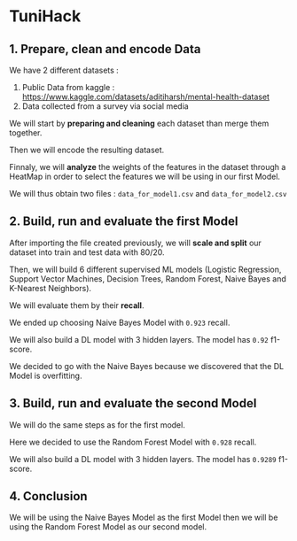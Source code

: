 # TuniHack


## 1. Prepare, clean and encode Data

We have 2 different datasets :
1.  Public Data from kaggle : https://www.kaggle.com/datasets/aditiharsh/mental-health-dataset
2.  Data collected from a survey via social media

We will start by **preparing and cleaning** each dataset than merge them together. 

Then we will encode the resulting dataset.

Finnaly, we will **analyze** the weights of the features in the dataset through a HeatMap in order to select the features we will be using in our first Model.

We will thus obtain two files : ``data_for_model1.csv`` and ``data_for_model2.csv``

## 2. Build, run and evaluate the first Model

After importing the file created previously, we will **scale and split** our dataset into train and test data with 80/20.

Then, we will build 6 different supervised ML models (Logistic Regression, Support Vector Machines, Decision Trees, Random Forest, Naive Bayes and K-Nearest Neighbors).

We will evaluate them by their **recall**. 

We ended up choosing Naive Bayes Model with ``0.923`` recall.

We will also build a DL model with 3 hidden layers. The model has ``0.92`` f1-score.

We decided to go with the Naive Bayes because we discovered that the DL Model is overfitting.


## 3. Build, run and evaluate the second Model

We will do the same steps as for the first model.

Here we decided to use the Random Forest Model with  ``0.928`` recall.

We will also build a DL model with 3 hidden layers. The model has ``0.9289`` f1-score.

## 4. Conclusion

We will be using the Naive Bayes Model as the first Model then we will be using the Random Forest Model as our second model.
